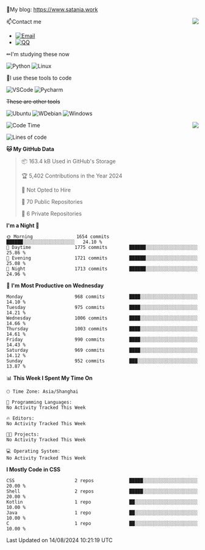 📰My blog: https://www.satania.work

<img align="right" src="https://github-readme-stats.vercel.app/api/top-langs/?username=Katriell"/>

📫Contact me

* [![Email](https://img.shields.io/badge/Email-Iris@satania.work-1?style=social&logoColor=fff)](mailto:Iris@satania.work)
* [![QQ](https://img.shields.io/badge/QQ-2088839458-1?style=social&logoColor=fff)](tencent://AddContact/?fromId=45&fromSubId=1&subcmd=all&uin=2088839458&website=www.oicqzone.com)

✏I'm studying these now

![Python](https://img.shields.io/badge/-Python-blue?style=flat-square&logo=Python&logoColor=fff)
![Linux](https://img.shields.io/badge/-Linux-black?style=flat-square&logo=Linux&logoColor=fff)

🔨I use these tools to code

![VSCode](https://img.shields.io/badge/-VSCode-blue?style=flat-square&logo=visualstudiocode&logoColor=fff)
![Pycharm](https://img.shields.io/badge/-Pycharm-green?style=flat-square&logo=pycharm&logoColor=fff)

 ~~These are other tools~~

![Ubuntu](https://img.shields.io/badge/-Ubuntu-orange?style=flat-square&logo=Ubuntu&logoColor=fff)
![WDebian](https://img.shields.io/badge/-Debian-blue?style=flat-square&logo=Debian&logoColor=fff)
![Windows](https://img.shields.io/badge/-Windows-blue?style=flat-square&logo=Windows&logoColor=fff)


<img align="right" src="https://github-readme-stats-beta-amber-44.vercel.app/api?username=Katriell&show_icons=true&role=OWNER,ORGANIZATION_MEMBER,COLLABORATOR&locale=zh-my"/>

<!--START_SECTION:waka-->
![Code Time](http://img.shields.io/badge/Code%20Time-21%20mins-blue)

![Lines of code](https://img.shields.io/badge/From%20Hello%20World%20I%27ve%20Written-5.5%20thousand%20lines%20of%20code-blue)

**🐱 My GitHub Data** 

> 📦 163.4 kB Used in GitHub's Storage 
 > 
> 🏆 5,402 Contributions in the Year 2024
 > 
> 🚫 Not Opted to Hire
 > 
> 📜 70 Public Repositories 
 > 
> 🔑 6 Private Repositories 
 > 
**I'm a Night 🦉** 

```text
🌞 Morning                1654 commits        ██████░░░░░░░░░░░░░░░░░░░   24.10 % 
🌆 Daytime                1775 commits        ██████░░░░░░░░░░░░░░░░░░░   25.86 % 
🌃 Evening                1721 commits        ██████░░░░░░░░░░░░░░░░░░░   25.08 % 
🌙 Night                  1713 commits        ██████░░░░░░░░░░░░░░░░░░░   24.96 % 
```
📅 **I'm Most Productive on Wednesday** 

```text
Monday                   968 commits         ████░░░░░░░░░░░░░░░░░░░░░   14.10 % 
Tuesday                  975 commits         ████░░░░░░░░░░░░░░░░░░░░░   14.21 % 
Wednesday                1006 commits        ████░░░░░░░░░░░░░░░░░░░░░   14.66 % 
Thursday                 1003 commits        ████░░░░░░░░░░░░░░░░░░░░░   14.61 % 
Friday                   990 commits         ████░░░░░░░░░░░░░░░░░░░░░   14.43 % 
Saturday                 969 commits         ████░░░░░░░░░░░░░░░░░░░░░   14.12 % 
Sunday                   952 commits         ███░░░░░░░░░░░░░░░░░░░░░░   13.87 % 
```


📊 **This Week I Spent My Time On** 

```text
🕑︎ Time Zone: Asia/Shanghai

💬 Programming Languages: 
No Activity Tracked This Week

🔥 Editors: 
No Activity Tracked This Week

🐱‍💻 Projects: 
No Activity Tracked This Week

💻 Operating System: 
No Activity Tracked This Week
```

**I Mostly Code in CSS** 

```text
CSS                      2 repos             █████░░░░░░░░░░░░░░░░░░░░   20.00 % 
Shell                    2 repos             █████░░░░░░░░░░░░░░░░░░░░   20.00 % 
Kotlin                   1 repo              ██░░░░░░░░░░░░░░░░░░░░░░░   10.00 % 
Java                     1 repo              ██░░░░░░░░░░░░░░░░░░░░░░░   10.00 % 
C                        1 repo              ██░░░░░░░░░░░░░░░░░░░░░░░   10.00 % 
```




 Last Updated on 14/08/2024 10:21:19 UTC
<!--END_SECTION:waka-->
